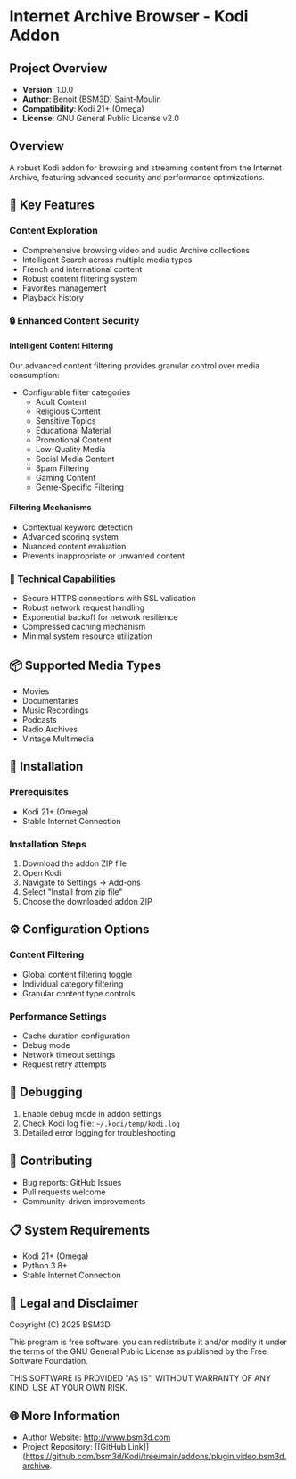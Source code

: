 # Internet Archive Browser - Kodi Addon

## Project Overview
- **Version**: 1.0.0
- **Author**: Benoit (BSM3D) Saint-Moulin
- **Compatibility**: Kodi 21+ (Omega)
- **License**: GNU General Public License v2.0

## Overview
A robust Kodi addon for browsing and streaming content from the Internet Archive, featuring advanced security and performance optimizations.

## 🌟 Key Features
### Content Exploration
- Comprehensive browsing video and audio Archive collections
- Intelligent Search across multiple media types
- French and international content
- Robust content filtering system
- Favorites management
- Playback history

### 🔒 Enhanced Content Security
#### Intelligent Content Filtering
Our advanced content filtering provides granular control over media consumption:
- Configurable filter categories
  - Adult Content
  - Religious Content
  - Sensitive Topics
  - Educational Material
  - Promotional Content
  - Low-Quality Media
  - Social Media Content
  - Spam Filtering
  - Gaming Content
  - Genre-Specific Filtering

#### Filtering Mechanisms
- Contextual keyword detection
- Advanced scoring system
- Nuanced content evaluation
- Prevents inappropriate or unwanted content

### 🚀 Technical Capabilities
- Secure HTTPS connections with SSL validation
- Robust network request handling
- Exponential backoff for network resilience
- Compressed caching mechanism
- Minimal system resource utilization

## 📦 Supported Media Types
- Movies
- Documentaries
- Music Recordings
- Podcasts
- Radio Archives
- Vintage Multimedia

## 🔧 Installation

### Prerequisites
- Kodi 21+ (Omega)
- Stable Internet Connection

### Installation Steps
1. Download the addon ZIP file
2. Open Kodi
3. Navigate to Settings → Add-ons
4. Select "Install from zip file"
5. Choose the downloaded addon ZIP

## ⚙️ Configuration Options

### Content Filtering
- Global content filtering toggle
- Individual category filtering
- Granular content type controls

### Performance Settings
- Cache duration configuration
- Debug mode
- Network timeout settings
- Request retry attempts

## 🐞 Debugging
1. Enable debug mode in addon settings
2. Check Kodi log file: `~/.kodi/temp/kodi.log`
3. Detailed error logging for troubleshooting

## 🤝 Contributing
- Bug reports: GitHub Issues
- Pull requests welcome
- Community-driven improvements

## 📋 System Requirements
- Kodi 21+ (Omega)
- Python 3.8+
- Stable Internet Connection

## 📜 Legal and Disclaimer
Copyright (C) 2025 BSM3D

This program is free software: you can redistribute it and/or modify it under the terms of the GNU General Public License as published by the Free Software Foundation.

THIS SOFTWARE IS PROVIDED "AS IS", WITHOUT WARRANTY OF ANY KIND. USE AT YOUR OWN RISK.

## 🌐 More Information
- Author Website: http://www.bsm3d.com
- Project Repository: [[GitHub Link]](https://github.com/bsm3d/Kodi/tree/main/addons/plugin.video.bsm3d.archive.
